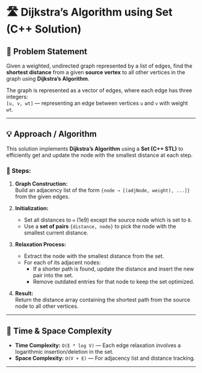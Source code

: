 # 🛣️ Dijkstra’s Algorithm using Set (C++ Solution)

## 📘 Problem Statement
Given a weighted, undirected graph represented by a list of edges, find the **shortest distance** from a given **source vertex** to all other vertices in the graph using **Dijkstra’s Algorithm**.

The graph is represented as a vector of edges, where each edge has three integers:  
`[u, v, wt]` — representing an edge between vertices `u` and `v` with weight `wt`.

---

## 💡 Approach / Algorithm
This solution implements **Dijkstra’s Algorithm** using a **Set (C++ STL)** to efficiently get and update the node with the smallest distance at each step.

### 🔹 Steps:
1. **Graph Construction:**  
   Build an adjacency list of the form `{node → [(adjNode, weight), ...]}` from the given edges.

2. **Initialization:**  
   - Set all distances to `∞` (1e9) except the source node which is set to `0`.  
   - Use a **set of pairs** `{distance, node}` to pick the node with the smallest current distance.

3. **Relaxation Process:**  
   - Extract the node with the smallest distance from the set.  
   - For each of its adjacent nodes:
     - If a shorter path is found, update the distance and insert the new pair into the set.  
     - Remove outdated entries for that node to keep the set optimized.

4. **Result:**  
   Return the distance array containing the shortest path from the source node to all other vertices.

---

## 🧠 Time & Space Complexity
- **Time Complexity:** `O(E * log V)` — Each edge relaxation involves a logarithmic insertion/deletion in the set.  
- **Space Complexity:** `O(V + E)` — For adjacency list and distance tracking.

---